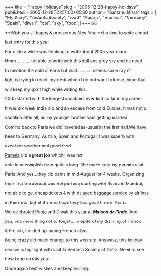 +++
title = "Happy Holidays"
slug = "2005-12-28-happy-holidays"
published = 2005-12-28T21:57:00+05:30
author = "Santanu Misra"
tags = [ "My Diary", "Vedanta Society", "road", "Austria", "mumbai", "Germany", "Spain", "diwali", "car", "sky", "food",]
+++
[![](../images/thumbnails/2005-12-28-happy-holidays-we-2005.jpg)](../images/2005-12-28-happy-holidays-we-2005.jpg)

**Wish you all happy & prosperous New Year.**Its time to write almost
last entry for this year.

  

For quite a while was thinking to write about 2005 year diary.
Hmm............not able to write with this dull and grey sky and no need
to mention the cold at Paris but wait............ seems some ray of
light is trying to reach my desk which I do not want to loose, hope that
will keep my spirit high while writing this.

  

2005 started with the longest vacation I ever had so far in my career.
It was six week India trip and an escape from cold Europe. It was not a
vacation after all, as my younger brother was getting married.

  

Coming back to Paris we did traveled as-usual in the first half.We have
been to Germany, Austria, Spain and Portugal.It was superb with
excellent weather and good food.

[Pamela](http://pamela.santm.com/) did a **great job** which I was not
able to accomplish from quite a long. She made sure my parents visit
Paris. And yes...they did came in mid-August for 4 weeks. Organizing
their first trip abroad was not perfect; starting with floods in Mumbai,
not able to get cheap tickets & with delayed baggage service by airlines
in Paris etc. But at the end hope they had good time in Paris.

  

We celebrated Pooja and Diwali this year at ***Maison de l'Inde***. And
yes, one more thing not to forget... in-spite of my disliking of France
& French, I ended up joining French class.

  

Being crazy did major change to this web site. Anywayz, this holiday
season is highlight with visit to Vedanta Society at Gretz. Need to see
how I end up this year.

  

Once again best wishes and keep visiting.
